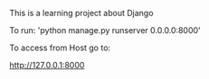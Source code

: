 This is a learning project about Django

To run:
'python manage.py runserver 0.0.0.0:8000'

To access from Host go to:

http://127.0.0.1:8000